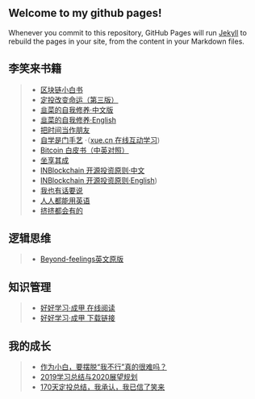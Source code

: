 ## Welcome to my github pages!
Whenever you commit to this repository, GitHub Pages will run [Jekyll](https://jekyllrb.com/) to rebuild the pages in your site, from the content in your Markdown files.

## 李笑来书籍
> * [区块链小白书](https://blockchainlittlebook.com)
> * [定投改变命运（第三版）](https://onregularinvesting.com)
> * [韭菜的自我修养·中文版](/the-self-cultivation-of-leeks/cn/) 
> * [韭菜的自我修养·English](/the-self-cultivation-of-leeks/en/)
> * [把时间当作朋友](/befriending-time/)
> * [自学是门手艺](/the-craft-of-selfteaching/) ·（[xue.cn 在线互动学习](https://xue.cn/hub))
> * [Bitcoin 白皮书（中英对照）](/bitcoin-whitepaper-cn-en-translation/Bitcoin-Whitepaper-EN-CN.html)
> * [坐享其成](https://github.com/xiaolai/zuoxiangqicheng)
> * [INBlockchain 开源投资原则·中文](/INB-Principles/cn/) 
> * [INBlockchain 开源投资原则·English](/INB-Principles/en/))
> * [我也有话要说](/i-have-a-say/)
> * [人人都能用英语](/everyone-can-use-english/)
> * [挤挤都会有的](/ji/)

## 逻辑思维
> * [Beyond-feelings英文原版](https://nbviewer.jupyter.org/github/liudawozhemebang/beyond-feelings/blob/master/Beyond_Feelings_A_Guide_to_Critical_Thin.pdf)

## 知识管理
> * [好好学习·成甲  在线阅读](https://yuedu.163.com/book_reader/a5f3c3a6aebf47ca95f7efafd188dc88_4)
> * [好好学习·成甲  下载链接](https://epubw.com/download/?o=uve5C1o=)

## 我的成长
> * [作为小白，要摆脱“我不行”真的很难吗？](/作为小白，要摆脱“我不行”真的很难吗？/)
> * [2019学习总结与2020展望规划](/2019学习总结与2020展望规划.md/)
> * [170天定投总结，我承认，我已信了笑来](/170天定投总结，我承认，我已信了笑来.md/)
